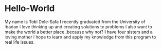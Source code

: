 # Hello-World
My name is Tobi Dele-Safa
I recently graduated from the University of Ibadan
I love  thinking up and creating solutions to problems
I also want to make the world a better place..because why not?
I have four sisters and a loving mother
I hope to learn and apply my knowledge from this program to real life issues.
